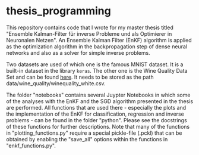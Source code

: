 # thesis_programming
This repository contains code that I wrote for my master thesis titled "Ensemble Kalman-Filter für inverse Probleme und als Optimierer in Neuronalen Netzen". An Ensemble Kalman Filter (EnKF) algorithm is applied as the optimization algorithm in the backpropagation step of dense neural networks and also as a solver for simple inverse problems.

Two datasets are used of which one is the famous MNIST dataset. It is a built-in dataset in the library `keras`. The other one is the Wine Quality Data Set and can be found [here](https://archive.ics.uci.edu/ml/datasets/Wine+Quality). It needs to be stored as the path data/wine_quality/winequality_white.csv. 

The folder "notebooks" contains several Juypter Notebooks in which some of the analyses with the EnKF and the SGD algorithm presented in the thesis are performed. All functions that are used there - especially the plots and the implementation of the EnKF for classification, regression and inverse problems - can be found in the folder "python". Please see the docstrings of these functions for further descriptions. Note that many of the functions in "plotting_functions.py" require a special pickle-file (.pckl) that can be obtained by enabling the "save_all" options within the functions in "enkf_functions.py".
